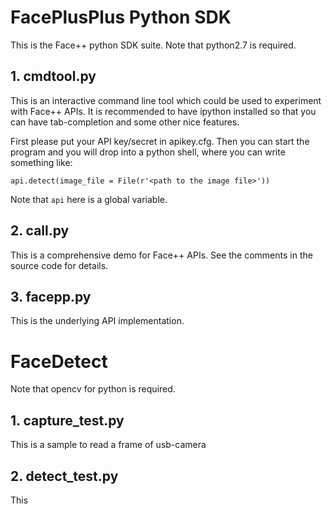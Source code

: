 # FacePlusPlus Python SDK

This is the Face++ python SDK suite. Note that python2.7 is required.

## 1. cmdtool.py
This is an interactive command line tool which could be used to experiment
with Face++ APIs. It is recommended to have ipython installed so that you can
have tab-completion and some other nice features.

First please put your API key/secret in apikey.cfg. Then you can start the program
and you will drop into a python shell, where you can write something like:

    api.detect(image_file = File(r'<path to the image file>'))

Note that `api` here is a global variable.

## 2. call.py
This is a comprehensive demo for Face++ APIs. See the comments in the source
code for details.

## 3. facepp.py

This is the underlying API implementation.

# FaceDetect

Note that opencv for python is required. 


## 1. capture_test.py
This is a sample to read a frame of usb-camera

## 2. detect_test.py
This 


